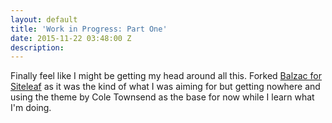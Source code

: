 ```yaml
---
layout: default
title: 'Work in Progress: Part One'
date: 2015-11-22 03:48:00 Z
description:
---
```


Finally feel like I might be getting my head around all this. Forked [Balzac for Siteleaf](https://github.com/destroytoday/Balzac-for-Siteleaf) as it was the kind of what I was aiming for but getting nowhere and using the theme by Cole Townsend as the base for now while I learn what I'm doing.
